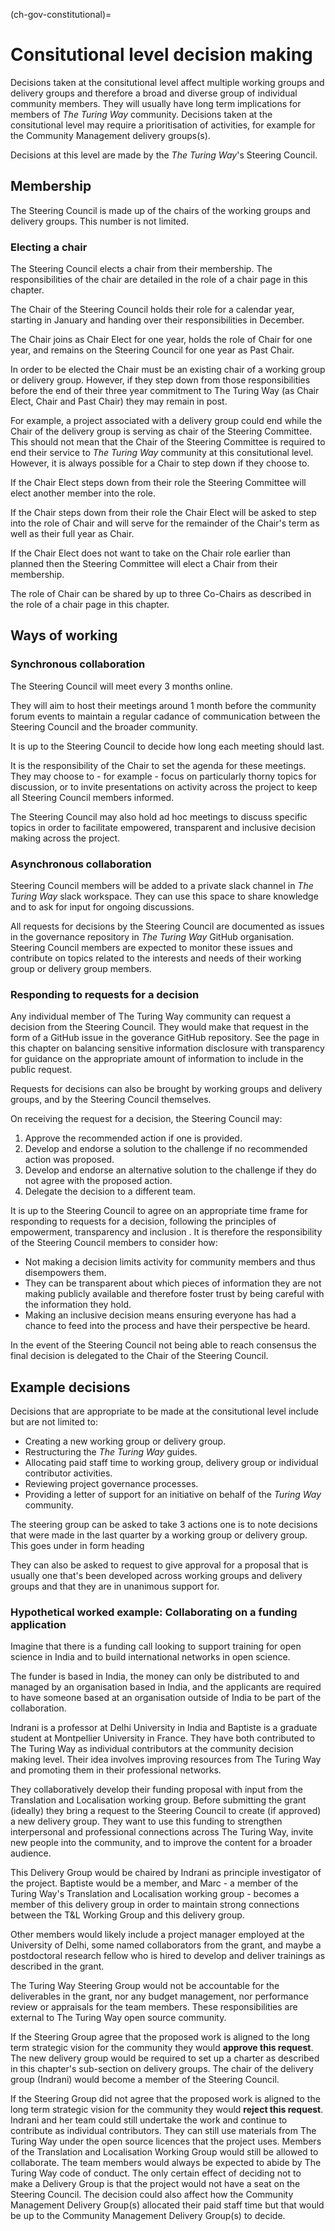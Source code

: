 (ch-gov-constitutional)=
# Consitutional level decision making

Decisions taken at the consitutional level affect multiple working groups and delivery groups and therefore a broad and diverse group of individual community members.
They will usually have long term implications for members of *The Turing Way* community.
Decisions taken at the consitutional level may require a prioritisation of activities, for example for the Community Management delivery groups(s).

Decisions at this level are made by the *The Turing Way*'s Steering Council.

## Membership

The Steering Council is made up of the chairs of the working groups and delivery groups.
This number is not limited.

### Electing a chair 

The Steering Council elects a chair from their membership.
The responsibilities of the chair are detailed in the <!-- MAKE INTO LINK-->role of a chair page in this chapter.

The Chair of the Steering Council holds their role for a calendar year, starting in January and handing over their responsibilities in December.

The Chair joins as Chair Elect for one year, holds the role of Chair for one year, and remains on the Steering Council for one year as Past Chair.

In order to be elected the Chair must be an existing chair of a working group or delivery group.
However, if they step down from those responsibilities before the end of their three year commitment to The Turing Way (as Chair Elect, Chair and Past Chair) they may remain in post.

For example, a project associated with a delivery group could end while the Chair of the delivery group is serving as chair of the Steering Committee.
This should not mean that the Chair of the Steering Committee is required to end their service to *The Turing Way* community at this consitutional level.
However, it is always possible for a Chair to step down if they choose to.

If the Chair Elect steps down from their role the Steering Committee will elect another member into the role.

If the Chair steps down from their role the Chair Elect will be asked to step into the role of Chair and will serve for the remainder of the Chair's term as well as their full year as Chair.

If the Chair Elect does not want to take on the Chair role earlier than planned then the Steering Committee will elect a Chair from their membership. 

The role of Chair can be shared by up to three Co-Chairs as described in the <!-- MAKE INTO LINK-->role of a chair page in this chapter.

## Ways of working

### Synchronous collaboration

The Steering Council will meet every 3 months online.

They will aim to host their meetings around 1 month before the community forum events to maintain a regular cadance of communication between the Steering Council and the broader community.

It is up to the Steering Council to decide how long each meeting should last.

It is the responsibility of the Chair to set the agenda for these meetings.
They may choose to - for example - focus on particularly thorny topics for discussion, or to invite presentations on activity across the project to keep all Steering Council members informed.

The Steering Council may also hold ad hoc meetings to discuss specific topics in order to facilitate empowered, transparent and inclusive decision making across the project. 

### Asynchronous collaboration

Steering Council members will be added to a private slack channel in *The Turing Way* slack workspace.
They can use this space to share knowledge and to ask for input for ongoing discussions.

All requests for decisions by the Steering Council are documented as issues in the governance repository in *The Turing Way* GitHub organisation.
Steering Council members are expected to monitor these issues and contribute on topics related to the interests and needs of their working group or delivery group members.

### Responding to requests for a decision

Any individual member of The Turing Way community can request a decision from the Steering Council.
They would make that request in the form of a GitHub issue in the goverance GitHub repository.
See the page in this chapter on <!-- FORMAT TO LINK --> balancing sensitive information disclosure with transparency for guidance on the appropriate amount of information to include in the public request.

Requests for decisions can also be brought by working groups and delivery groups, and by the Steering Council themselves.

On receiving the request for a decision, the Steering Council may:

1. Approve the recommended action if one is provided.
2. Develop and endorse a solution to the challenge if no recommended action was proposed.
3. Develop and endorse an alternative solution to the challenge if they do not agree with the proposed action.
4. Delegate the decision to a different team.

It is up to the Steering Council to agree on an appropriate time frame for responding to requests for a decision, following the principles of empowerment, transparency and inclusion <!-- LINK -->. It is therefore the responsibility of the Steering Council members to consider how:

* Not making a decision limits activity for community members and thus disempowers them.
* They can be transparent about which pieces of information they are not making publicly available and therefore foster trust by being careful with the information they hold.
* Making an inclusive decision means ensuring everyone has had a chance to feed into the process and have their perspective be heard.

In the event of the Steering Council not being able to reach consensus the final decision is delegated to the Chair of the Steering Council.

## Example decisions

Decisions that are appropriate to be made at the consitutional level include but are not limited to:

* Creating a new working group or delivery group.
* Restructuring the *The Turing Way* guides.
* Allocating paid staff time to working group, delivery group or individual contributor activities.
* Reviewing project governance processes.
* Providing a letter of support for an initiative on behalf of the *Turing Way* community.

The steering group can be asked to take 3 actions one is to note decisions that were made in the last quarter by a working group or delivery group. This goes under in form heading

They can also be asked to request to give approval for a proposal that is usually one that's been developed across working groups and delivery groups and that they are in unanimous support for.

### Hypothetical worked example: Collaborating on a funding application

Imagine that there is a funding call looking to support training for open science in India and to build international networks in open science.

The funder is based in India, the money can only be distributed to and managed by an organisation based in India, and the applicants are required to have someone based at an organisation outside of India to be part of the collaboration.

Indrani is a professor at Delhi University in India and Baptiste is a graduate student at Montpellier University in France.
They have both contributed to The Turing Way as individual contributors at the community decision making level.
Their idea involves improving resources from The Turing Way and promoting them in their professional networks.

They collaboratively develop their funding proposal with input from the Translation and Localisation working group.
Before submitting the grant (ideally) they bring a request to the Steering Council to create (if approved) a new delivery group.
They want to use this funding to strengthen interpersonal and professional connections across The Turing Way, invite new people into the community, and to improve the content for a broader audience.

This Delivery Group would be chaired by Indrani as principle investigator of the project.
Baptiste would be a member, and Marc - a member of the Turing Way's Translation and Localisation working group - becomes a member of this delivery group in order to maintain strong connections between the T&L Working Group and this delivery group.

Other members would likely include a project manager employed at the University of Delhi, some named collaborators from the grant, and maybe a postdoctoral research fellow who is hired to develop and deliver trainings as described in the grant.

The Turing Way Steering Group would not be accountable for the deliverables in the grant, nor any budget management, nor performance review or appraisals for the team members.
These responsibilities are external to The Turing Way open source community.

If the Steering Group agree that the proposed work is aligned to the long term strategic vision for the community they would **approve this request**.
The new delivery group would be required to set up a charter as described in <!-- CHAPTER ON DELIVERY GROUPS --> this chapter's sub-section on delivery groups.
The chair of the delivery group (Indrani) would become a member of the Steering Council.

If the Steering Group did not agree that the proposed work is aligned to the long term strategic vision for the community they would **reject this request**.
Indrani and her team could still undertake the work and continue to contribute as individual contributors.
They can still use materials from The Turing Way under the open source licences that the project uses.
Members of the Translation and Localisation Working Group would still be allowed to collaborate.
The team members would always be expected to abide by The Turing Way code of conduct.
The only certain effect of deciding not to make a Delivery Group is that the project would not have a seat on the Steering Council.
The decision could also affect how the Community Management Delivery Group(s) allocated their paid staff time but that would be up to the Community Management Delivery Group(s) to decide.